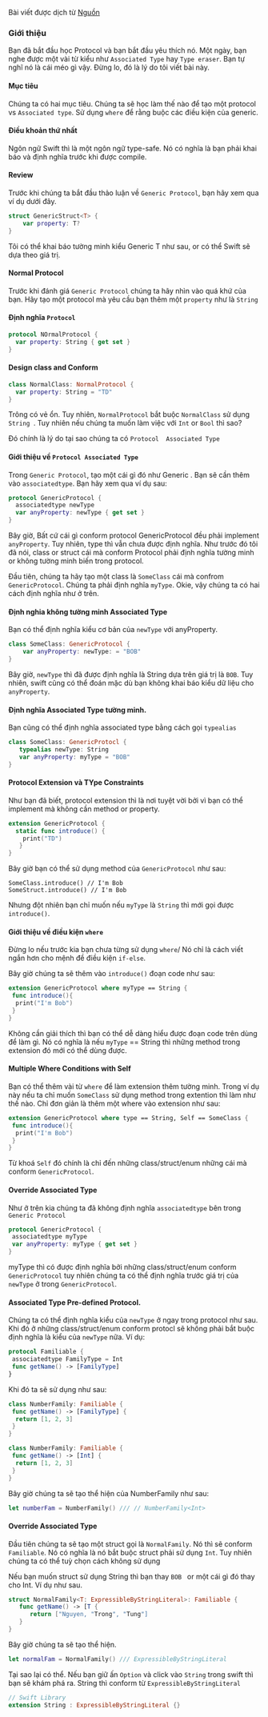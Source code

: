 Bài viết được dịch từ [Nguồn](https://www.bobthedeveloper.io/blog/generic-protocols-with-associated-type)

### Giới thiệu
Bạn đã bắt đầu học Protocol và bạn bắt đầu yêu thích nó. Một ngày, bạn nghe được một vài từ kiểu như `Associated Type` hay `Type eraser`. Bạn tự nghĩ nó là cái méo gì vậy. Đừng lo, đó là lý do tôi viết bài này. 

#### Mục tiêu 
Chúng ta có hai mục tiêu. Chúng ta sẽ học làm thế nào để tạo một protocol vs `Associated type`. Sử dụng `where` để rằng buộc các điều kiện của generic. 

#### Điều khoản thứ nhất
Ngôn ngữ Swift thì là một ngôn ngữ type-safe. Nó có nghĩa là bạn phải khai báo và định nghĩa trước khi được compile. 

#### Review
Trước khi chúng ta bắt đầu thảo luận về `Generic Protocol`, bạn hãy xem qua ví dụ dưới đây. 

```swift
struct GenericStruct<T> {
    var property: T?
}
```

Tôi có thể khai báo tường minh kiểu Generic T như sau, or có thể Swift sẽ dựa theo giá trị.


#### Normal Protocol 
Trước khi đánh giá `Generic Protocol` chúng ta hãy nhìn vào quá khứ của bạn. Hãy tạo một protocol mà yêu cầu bạn thêm một `property` như là `String`

#### Định nghĩa `Protocol`

```swift
protocol NOrmalProtocol {
  var property: String { get set }
}
```

#### Design class and Conform

```swift 
class NormalClass: NormalProtocol {
  var property: String = "TD"
}
```

Trông có vẻ ổn. Tuy nhiên, `NormalProtocol` bắt buộc `NormalClass` sử dụng `String `. Tuy nhiên nếu chúng ta muốn làm việc với `Int` or `Bool` thì sao?

Đó chính là lý do tại sao chúng ta có `Protocol  Associated Type `

#### Giới thiệu về `Protocol Associated Type`

Trong `Generic Protocol`, tạo một cái gì đó như Generic <T>. Bạn sẽ cần thêm vào `associatedtype`. Bạn hãy xem qua ví dụ sau: 

```swift 
protocol GenericProtocol {
  associatedtype newType 
  var anyProperty: newType { get set } 
}
```

Bây giờ, Bất cứ cái gì conform protocol GenericProtocol đều phải  implement `anyProperty`. Tuy nhiên, type thì vẫn chưa được định nghĩa. Như trước đó tôi đã nói, class or struct cái mà conform Protocol phải định nghĩa tường minh or không tường minh biến trong protocol. 

Đầu tiên, chúng ta hãy tạo một class là `SomeClass` cái mà confrom `GenericProtocol`. Chúng ta phải định nghĩa `myType`. Okie, vậy chúng ta có hai cách định nghĩa như ở trên.

#### Định nghia không tường minh Associated Type 

Bạn có thể định nghĩa kiểu cơ bản của `newType` với anyProperty.

```swift 
class SơmeClass: GenericProtocol {
    var anyProperty: newType: = "BOB"
}
```

Bây giờ, `newType` thì đã được định nghĩa là String dựa trên giá trị là `BOB`. Tuy nhiên, swift cũng có thể đoán mặc dù bạn không khai báo kiểu dữ liệu cho `anyProperty`.


#### Định nghĩa Associated Type tường minh. 
Bạn cũng có thể định nghĩa associated type bằng cách gọi `typealias `
```swift
class SomeClass: GenericProtocl {
   typealias newType: String 
   var anyProperty: myType = "BOB"
}
```

#### Protocol Extension và TYpe Constraints

Như bạn đã biết, protocol extension thì là nơi tuyệt vời bởi vì bạn có thể implement mà không cần method or property. 

```swift 
extension GenericProtocol {
  static func introduce() {
    print("TD")
   }
}
```

Bây giờ bạn có thể sử dụng method của `GenericProtocol` như sau:

```
SomeClass.introduce() // I'm Bob
SomeStruct.introduce() // I'm Bob
```

Nhưng đột nhiên bạn chỉ muốn nếu `myType` là `String` thì mới gọi được `introduce()`.

#### Giới thiệu về điều kiện `where`

Đừng lo nếu trước kia bạn chưa từng sử dụng `where`/ Nó chỉ là cách viết ngắn hơn cho mệnh đề điều kiện `if-else`.

Bây giờ chúng ta sẽ thêm vào `introduce()` đoạn code như sau:

```swift 
extension GenericProtocol where myType == String {
 func introduce(){
  print("I'm Bob")
 }
}
```

Không cần giải thích thì bạn có thể dễ dàng hiểu được đoạn code trên dùng để làm gì. Nó có nghĩa là nếu `myType` == String thì những method trong extension đó mới có thể dùng được. 

#### Multiple Where Conditions with Self
Bạn có thể thêm vài từ `where` để làm extension thêm tường minh. Trong ví dụ này nếu ta chỉ muốn `SomeClass` sử dụng method trong extention thì làm như thế nào. Chỉ đơn giản là thêm một where vào extension như sau:

```swift 
extension GenericProtocol where type == String, Self == SomeClass {
 func introduce(){
  print("I'm Bob")
 }
}
```

Từ khoá `Self` đó chính là chỉ đến những class/struct/enum những cái mà conform `GenericProtocol`.


#### Override Associated Type

Như ở trên kia chúng ta đã không định nghĩa `associatedtype` bên trong `Generic Protocol`


```swift 
protocol GenericProtocol {
 associatedtype myType
 var anyProperty: myType { get set }
}
```

myType thì có được định nghĩa bởi những class/struct/enum conform `GenericProtocol` tuy nhiên chúng ta có thể định nghĩa trước giá trị của `newType` ở trong `GenericProtocol`.

#### Associated Type Pre-defined Protocol.

Chúng ta có thể định nghĩa kiểu của `newType` ở ngay trong protocol như sau. Khi đó ở những class/struct/enum conform protocl sẽ không phải bắt buộc định nghĩa là kiểu của `newType` nữa. Ví dụ: 

```swift 
protocol Familiable {
 associatedtype FamilyType = Int
 func getName() -> [FamilyType]
}
```

Khi đó ta sẽ sử dụng như sau: 

```swift 
class NumberFamily: Familiable {
 func getName() -> [FamilyType] {
  return [1, 2, 3]
 }
}
```

```swift 
class NumberFamily: Familiable {
 func getName() -> [Int] {
  return [1, 2, 3]
 }
}
```

Bây giờ chúng ta sẽ tạo thể hiện của NumberFamily như sau: 

```swift 
let numberFam = NumberFamily() /// // NumberFamily<Int>
```

#### Override Associated Type

Đầu tiên chúng ta sẽ tạo một struct gọi là `NormalFamily`. Nó thì sẽ conform `Familiable`. Nó có nghĩa là nó bắt buộc struct phải sử dụng `Int`. Tuy nhiên chúng ta có thể tuỳ chọn cách không sử dụng 

Nếu bạn muốn struct sử dụng String thì bạn thay `BOB ` or một cái gì đó thay cho Int. Ví dụ như sau.

```swift 
struct NormalFamily<T: ExpressibleByStringLiteral>: Familiable {
   func getName() -> [T {
      return ["Nguyen, "Trong", "Tung"]
   }
}
```

Bây giờ chúng ta sẽ tạo thể hiện.

```swift 
let normalFam = NormalFamily() /// ExpressibleByStringLiteral
```

Tại sao lại có thể. Nếu bạn giữ ấn `Option` và click vào `String` trong swift thì bạn sẽ khám phá ra. String thì conform từ `ExpressibleByStringLiteral`


```swift
// Swift Library
extension String : ExpressibleByStringLiteral {}
```

